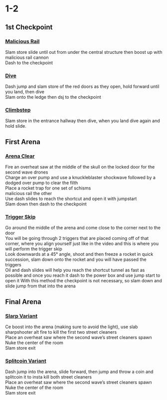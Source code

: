 # 1-2
## 1st Checkpoint
### [Malicious Rail](https://youtu.be/WKLfKy4Ohog)
Slam store slide until out from under the central structure then boost up with malicious rail cannon <br />
Dash to the checkpoint 
### [Dive](https://youtu.be/6B99s3ZIFF0)
Dash jump and slam store of the red doors as they open, hold forward until you land, then dive <br />
Slam onto the ledge then dsj to the checkpoint
### [Climbstep](https://youtu.be/45_CONkKkZg)
Slam store in the entrance hallway then dive, when you land dive again and hold slide.
## First Arena
### [Arena Clear](https://youtu.be/-FE5HcNvP80)
Fire an overheat saw at the middle of the skull on the locked door for the second wave drones <br />
Charge an over pump and use a knuckleblaster shockwave followed by a dodged over pump to clear the filth <br />
Place a rocket trap for one set of schisms <br />
malicious rail the other <br />
Use dash slides to reach the shortcut and open it with jumpstart <br />
Slam down then dash to the checkpoint
### [Trigger Skip](https://youtu.be/GjGnX1FBuSA)
Go around the middle of the arena and come close to the corner next to the door<br />
You will be going through 2 triggers that are placed coming off of that corner, where you align yourself just like in the video and this is where you will perform the trigger skip <br />
Look downwards at a 45° angle, shoot and then freeze a rocket in quick succession, slam down onto the rocket and you will have passed the triggers <br />
Oil and dash slides will help you reach the shortcut tunnel as fast as possible and once you reach it dash to the power box and use jump start to open it
With this method the checkpoint is not necessary, so slam down and slide jump from that into the arena <br />
## Final Arena
### [Slarp Variant](https://youtu.be/4wiT_K6roJk)
Ce boost into the arena (making sure to avoid the light), use slab sharpshooter alt fire to kill the first two street cleaners <br />
Place an overheat saw where the second wave’s street cleaners spawn <br />
Nuke the center of the room <br />
Slam store exit <br />
### [Splitcoin Variant](https://youtu.be/5SE9n-Bqxb8)
Dash jump into the arena, slide forward, then jump and throw a coin and splitcoin it to insta kill both street cleaners <br />
Place an overheat saw where the second wave’s street cleaners spawn <br />
Nuke the center of the room <br />
Slam store exit <br />